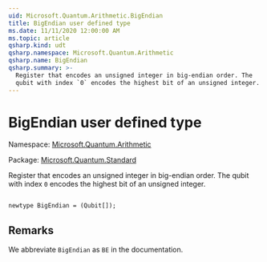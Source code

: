 ```yaml
---
uid: Microsoft.Quantum.Arithmetic.BigEndian
title: BigEndian user defined type
ms.date: 11/11/2020 12:00:00 AM
ms.topic: article
qsharp.kind: udt
qsharp.namespace: Microsoft.Quantum.Arithmetic
qsharp.name: BigEndian
qsharp.summary: >-
  Register that encodes an unsigned integer in big-endian order. The
  qubit with index `0` encodes the highest bit of an unsigned integer.
---
```


# BigEndian user defined type

Namespace: [Microsoft.Quantum.Arithmetic](xref:Microsoft.Quantum.Arithmetic)

Package: [Microsoft.Quantum.Standard](https://nuget.org/packages/Microsoft.Quantum.Standard)


Register that encodes an unsigned integer in big-endian order. Thequbit with index `0` encodes the highest bit of an unsigned integer.

```qsharp

newtype BigEndian = (Qubit[]);
```



## Remarks

We abbreviate `BigEndian` as `BE` in the documentation.